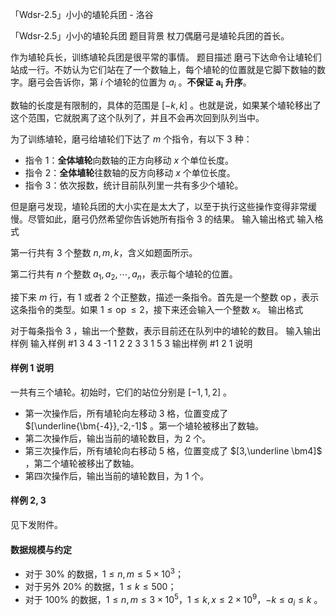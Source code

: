 



「Wdsr-2.5」小小的埴轮兵团 - 洛谷














「Wdsr-2.5」小小的埴轮兵团
题目背景
杖刀偶磨弓是埴轮兵团的首长。

作为埴轮兵长，训练埴轮兵团是很平常的事情。
题目描述
磨弓下达命令让埴轮们站成一行。不妨认为它们站在了一个数轴上，每个埴轮的位置就是它脚下数轴的数字。磨弓会告诉你，第 $i$ 个埴轮的位置为 $a_i$ 。**不保证** $\bm {a_i}$ **升序**。

数轴的长度是有限制的，具体的范围是 $[-k,k]$ 。也就是说，如果某个埴轮移出了这个范围，它就脱离了这个队列了，并且不会再次回到队列当中。

为了训练埴轮，磨弓给埴轮们下达了 $m$ 个指令，有以下 3 种：

- 指令 1：**全体埴轮**向数轴的正方向移动 $x$ 个单位长度。
- 指令 2：**全体埴轮**往数轴的反方向移动 $x$ 个单位长度。
- 指令 3：依次报数，统计目前队列里一共有多少个埴轮。

但是磨弓发现，埴轮兵团的大小实在是太大了，以至于执行这些操作变得非常缓慢。尽管如此，磨弓仍然希望你告诉她所有指令 3 的结果。
输入输出格式
输入格式

第一行共有 $3$ 个整数 $n, m, k$，含义如题面所示。

第二行共有 $n$ 个整数 $a_1, a_2, \cdots, a_n$，表示每个埴轮的位置。

接下来 $m$ 行，有 $1$ 或者 $2$ 个正整数，描述一条指令。首先是一个整数 $\operatorname{op}$，表示这条指令的类型。如果 $1 \leq \operatorname{op} \leq 2$，接下来还会输入一个整数 $x$。
输出格式

对于每条指令 3 ，输出一个整数，表示目前还在队列中的埴轮的数目。
输入输出样例
输入样例 #1
3 4 3
-1 1 2
2 3
3
1 5
3
输出样例 #1
2
1
说明
#### 样例 1 说明

一共有三个埴轮。初始时，它们的站位分别是 $[-1,1,2]$ 。

- 第一次操作后，所有埴轮向左移动 $3$ 格，位置变成了  $[\underline{\bm{-4}},-2,-1]$ 。第一个埴轮被移出了数轴。
- 第二次操作后，输出当前的埴轮数目，为 $2$ 个。
- 第三次操作后，所有埴轮向右移动 $5$ 格，位置变成了 $[3,\underline \bm4]$ ，第二个埴轮被移出了数轴。
- 第四次操作后，输出当前的埴轮数目，为 $1$ 个。

#### 样例 2, 3

见下发附件。

#### 数据规模与约定

- 对于 $30\%$ 的数据，$1 \leq n, m \leq 5\times 10^3$；
- 对于另外 $20\%$ 的数据，$1\le k\le 500$；
- 对于 $100\%$ 的数据，$1 \leq n, m \leq 3\times 10^5$，$1 \leq k, x \leq 2 \times 10^9$，$-k \le a_i \le k$ 。






